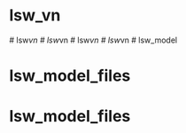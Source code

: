 
# lsw_vn
#   l s w _ v n  
 #   l s w _ v n  
 #   l s w _ v n  
 #   l s w _ v n  
 # lsw_model
# lsw_model_files
# lsw_model_files
